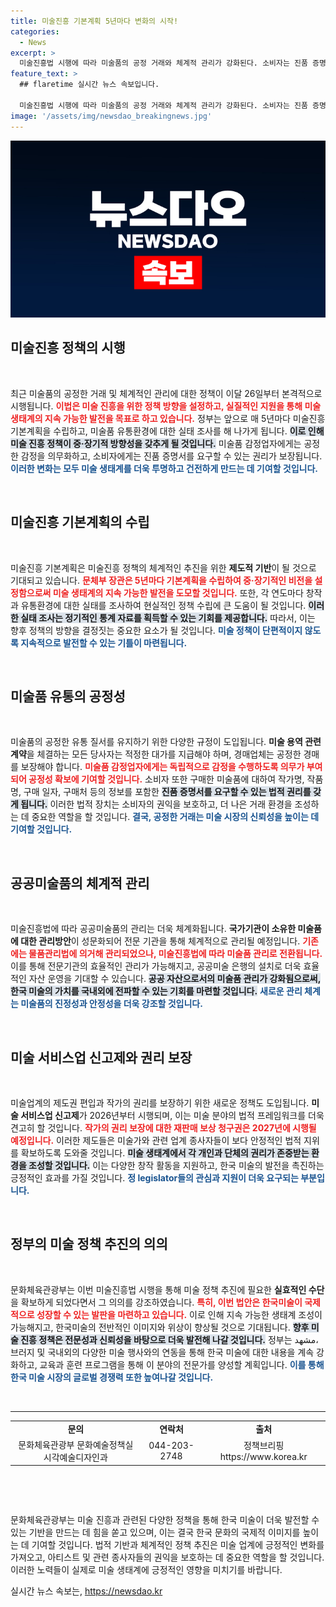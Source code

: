 ```yaml
---
title: 미술진흥 기본계획 5년마다 변화의 시작!
categories:
  - News
excerpt: >
  미술진흥법 시행에 따라 미술품의 공정 거래와 체계적 관리가 강화된다. 소비자는 진품 증명서를 요구할 수 있으며, 정부는 5년마다 기본계획을 수립하여 미술 생태계의 중·장기적 발전을 지원할 예정이다.
feature_text: >
  ## flaretime 실시간 뉴스 속보입니다.

  미술진흥법 시행에 따라 미술품의 공정 거래와 체계적 관리가 강화된다. 소비자는 진품 증명서를 요구할 수 있으며, 정부는 5년마다 기본계획을 수립하여 미술 생태계의 중·장기적 발전을 지원할 예정이다.
image: '/assets/img/newsdao_breakingnews.jpg'
---
```


<p><img src="/assets/img/newsdao_breakingnews.jpg" alt="flaretime 속보" /></p>

<h2 data-ke-size="size26">미술진흥 정책의 시행</h2>

<p data-ke-size="size16">&nbsp;</p>

<p>최근 미술품의 공정한 거래 및 체계적인 관리에 대한 정책이 이달 26일부터 본격적으로 시행됩니다. <b><span style="color: #ee2323;">이법은 미술 진흥을 위한 정책 방향을 설정하고, 실질적인 지원을 통해 미술 생태계의 지속 가능한 발전을 목표로 하고 있습니다.</span></b> 정부는 앞으로 매 5년마다 미술진흥 기본계획을 수립하고, 미술품 유통환경에 대한 실태 조사를 해 나가게 됩니다. <b><span style="background-color: #21538527;">이로 인해 미술 진흥 정책이 중·장기적 방향성을 갖추게 될 것입니다.</span></b> 미술품 감정업자에게는 공정한 감정을 의무화하고, 소비자에게는 진품 증명서를 요구할 수 있는 권리가 보장됩니다. <b><span style="color: #1a5490;">이러한 변화는 모두 미술 생태계를 더욱 투명하고 건전하게 만드는 데 기여할 것입니다.</span></b></p>

<p data-ke-size="size16">&nbsp;</p>

<h2 data-ke-size="size26">미술진흥 기본계획의 수립</h2>

<p data-ke-size="size16">&nbsp;</p>

<p>미술진흥 기본계획은 미술진흥 정책의 체계적인 추진을 위한 <b>제도적 기반</b>이 될 것으로 기대되고 있습니다. <b><span style="color: #ee2323;">문체부 장관은 5년마다 기본계획을 수립하여 중·장기적인 비전을 설정함으로써 미술 생태계의 지속 가능한 발전을 도모할 것입니다.</span></b> 또한, 각 연도마다 창작과 유통환경에 대한 실태를 조사하여 현실적인 정책 수립에 큰 도움이 될 것입니다. <b><span style="background-color: #21538527;">이러한 실태 조사는 정기적인 통계 자료를 획득할 수 있는 기회를 제공합니다.</span></b> 따라서, 이는 향후 정책의 방향을 결정짓는 중요한 요소가 될 것입니다. <b><span style="color: #1a5490;">미술 정책이 단편적이지 않도록 지속적으로 발전할 수 있는 기틀이 마련됩니다.</span></b></p>

<p data-ke-size="size16">&nbsp;</p>

<h2 data-ke-size="size26">미술품 유통의 공정성</h2>

<p data-ke-size="size16">&nbsp;</p>

<p>미술품의 공정한 유통 질서를 유지하기 위한 다양한 규정이 도입됩니다. <b>미술 용역 관련 계약</b>을 체결하는 모든 당사자는 적정한 대가를 지급해야 하며, 경매업체는 공정한 경매를 보장해야 합니다. <b><span style="color: #ee2323;">미술품 감정업자에게는 독립적으로 감정을 수행하도록 의무가 부여되어 공정성 확보에 기여할 것입니다.</span></b> 소비자 또한 구매한 미술품에 대하여 작가명, 작품명, 구매 일자, 구매처 등의 정보를 포함한 <b><span style="background-color: #21538527;">진품 증명서를 요구할 수 있는 법적 권리를 갖게 됩니다.</span></b> 이러한 법적 장치는 소비자의 권익을 보호하고, 더 나은 거래 환경을 조성하는 데 중요한 역할을 할 것입니다. <b><span style="color: #1a5490;">결국, 공정한 거래는 미술 시장의 신뢰성을 높이는 데 기여할 것입니다.</span></b></p>

<p data-ke-size="size16">&nbsp;</p>

<h2 data-ke-size="size26">공공미술품의 체계적 관리</h2>

<p data-ke-size="size16">&nbsp;</p>

<p>미술진흥법에 따라 공공미술품의 관리는 더욱 체계화됩니다. <b>국가기관이 소유한 미술품에 대한 관리방안</b>이 성문화되어 전문 기관을 통해 체계적으로 관리될 예정입니다. <b><span style="color: #ee2323;">기존에는 물품관리법에 의거해 관리되었으나, 미술진흥법에 따라 미술품 관리로 전환됩니다.</span></b> 이를 통해 전문기관의 효율적인 관리가 가능해지고, 공공미술 은행의 설치로 더욱 효율적인 자산 운영을 기대할 수 있습니다. <b><span style="background-color: #21538527;">공공 자산으로서의 미술품 관리가 강화됨으로써, 한국 미술의 가치를 국내외에 전파할 수 있는 기회를 마련할 것입니다.</span></b> <b><span style="color: #1a5490;">새로운 관리 체계는 미술품의 진정성과 안정성을 더욱 강조할 것입니다.</span></b></p>

<p data-ke-size="size16">&nbsp;</p>

<h2 data-ke-size="size26">미술 서비스업 신고제와 권리 보장</h2>

<p data-ke-size="size16">&nbsp;</p>

<p>미술업계의 제도권 편입과 작가의 권리를 보장하기 위한 새로운 정책도 도입됩니다. <b>미술 서비스업 신고제</b>가 2026년부터 시행되며, 이는 미술 분야의 법적 프레임워크를 더욱 견고히 할 것입니다. <b><span style="color: #ee2323;">작가의 권리 보장에 대한 재판매 보상 청구권은 2027년에 시행될 예정입니다.</span></b> 이러한 제도들은 미술가와 관련 업계 종사자들이 보다 안정적인 법적 지위를 확보하도록 도와줄 것입니다. <b><span style="background-color: #21538527;">미술 생태계에서 각 개인과 단체의 권리가 존중받는 환경을 조성할 것입니다.</span></b> 이는 다양한 창작 활동을 지원하고, 한국 미술의 발전을 촉진하는 긍정적인 효과를 가질 것입니다. <b><span style="color: #1a5490;">정 legislator들의 관심과 지원이 더욱 요구되는 부분입니다.</span></b></p>

<p data-ke-size="size16">&nbsp;</p>

<h2 data-ke-size="size26">정부의 미술 정책 추진의 의의</h2>

<p data-ke-size="size16">&nbsp;</p>

<p>문화체육관광부는 이번 미술진흥법 시행을 통해 미술 정책 추진에 필요한 <b>실효적인 수단</b>을 확보하게 되었다면서 그 의의를 강조하였습니다. <b><span style="color: #ee2323;">특히, 이번 법안은 한국미술이 국제적으로 성장할 수 있는 발판을 마련하고 있습니다.</span></b> 이로 인해 지속 가능한 생태계 조성이 가능해지고, 한국미술의 전반적인 이미지와 위상이 향상될 것으로 기대됩니다. <b><span style="background-color: #21538527;">향후 미술 진흥 정책은 전문성과 신뢰성을 바탕으로 더욱 발전해 나갈 것입니다.</span></b> 정부는 مشهد، 브러지 및 국내외의 다양한 미술 행사와의 연동을 통해 한국 미술에 대한 내용을 계속 강화하고, 교육과 훈련 프로그램을 통해 이 분야의 전문가를 양성할 계획입니다. <b><span style="color: #1a5490;">이를 통해 한국 미술 시장의 글로벌 경쟁력 또한 높여나갈 것입니다.</span></b></p>

<p data-ke-size="size16">&nbsp;</p>

<hr>

<table style="width: 100%; border-collapse: collapse;">
    <tr>
        <td style="text-align: center; height: 17px;"><b>문의</b></td>
        <td style="text-align: center; height: 17px;"><b>연락처</b></td>
        <td style="text-align: center; height: 17px;"><b>출처</b></td>
    </tr>
    <tr>
        <td style="text-align: center; height: 17px;">문화체육관광부 문화예술정책실 시각예술디자인과</td>
        <td style="text-align: center; height: 17px;">044-203-2748</td>
        <td style="text-align: center; height: 17px;">정책브리핑 https://www.korea.kr</td>
    </tr>
</table>

<p data-ke-size="size16">&nbsp;</p>

<p data-ke-size="size16">&nbsp;</p>

<p data-ke-size="size16">문화체육관광부는 미술 진흥과 관련된 다양한 정책을 통해 한국 미술이 더욱 발전할 수 있는 기반을 만드는 데 힘을 쏟고 있으며, 이는 결국 한국 문화의 국제적 이미지를 높이는 데 기여할 것입니다. 법적 기반과 체계적인 정책 추진은 미술 업계에 긍정적인 변화를 가져오고, 아티스트 및 관련 종사자들의 권익을 보호하는 데 중요한 역할을 할 것입니다. 이러한 노력들이 실제로 미술 생태계에 긍정적인 영향을 미치기를 바랍니다.</p>
실시간 뉴스 속보는, <a href="https://newsdao.kr" rel="dofollow">https://newsdao.kr</a>


